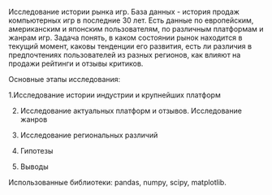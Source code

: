 Исследование истории рынка игр. База данных - история продаж компьютерных игр в последние 30 лет. Есть данные по европейским, американским и японским пользователям, по различным платформам и жанрам игр. Задача понять, в каком состоянии рынок находится в текущий момент, каковы тенденции его развития, есть ли различия в предпочтениях пользователей из разных регионов, как влияют на продажи рейтинги и отзывы критиков.

Основные этапы исследования:

1.Исследование истории индустрии и крупнейших платформ

2. Исследование актуальных платформ и отзывов. Исследование жанров

3. Исследование региональных различий

4. Гипотезы

5. Выводы

Использованные библиотеки: pandas, numpy, scipy, matplotlib.
